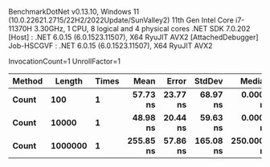 
BenchmarkDotNet v0.13.10, Windows 11 (10.0.22621.2715/22H2/2022Update/SunValley2)
11th Gen Intel Core i7-11370H 3.30GHz, 1 CPU, 8 logical and 4 physical cores
.NET SDK 7.0.202
  [Host]     : .NET 6.0.15 (6.0.1523.11507), X64 RyuJIT AVX2 [AttachedDebugger]
  Job-HSCGVF : .NET 6.0.15 (6.0.1523.11507), X64 RyuJIT AVX2

InvocationCount=1  UnrollFactor=1  

 Method | Length  | Times | Mean      | Error    | StdDev    | Median      | Allocated |
------- |-------- |------ |----------:|---------:|----------:|------------:|----------:|
 **Count**  | **100**     | **1**     |  **57.73 ns** | **23.77 ns** |  **68.97 ns** |   **0.0000 ns** |     **544 B** |
 **Count**  | **10000**   | **1**     |  **48.98 ns** | **20.44 ns** |  **59.63 ns** |   **0.0000 ns** |     **544 B** |
 **Count**  | **1000000** | **1**     | **255.85 ns** | **57.86 ns** | **165.08 ns** | **250.0000 ns** |     **544 B** |
